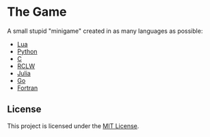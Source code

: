 # The Game

A small stupid "minigame" created in as many languages as possible:

-   [Lua](/lua)
-   [Python](/python)
-   [C](/c)
-   [RCLW](/rclw)
-   [Julia](/julia)
-   [Go](/go)
-   [Fortran](/fortran)

## License

This project is licensed under the [MIT License](/LICENSE).
